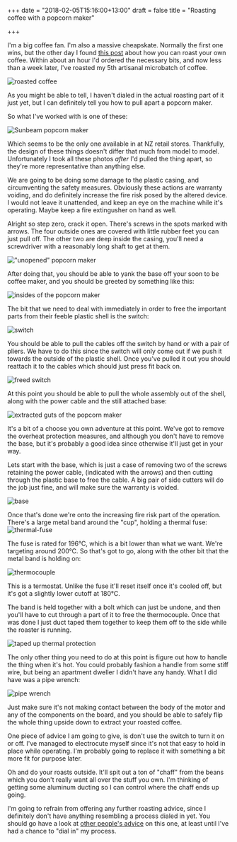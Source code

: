 +++
date = "2018-02-05T15:16:00+13:00"
draft = false
title = "Roasting coffee with a popcorn maker"

+++

I'm a big coffee fan. I'm also a massive cheapskate. Normally the first one wins, but the other day I found 
[this post](https://hackaday.com/2018/01/23/build-an-excellent-coffee-roaster-with-a-satisfyingly-low-price-tag/)
about how you can roast your own coffee. Within about an hour I'd ordered the necessary bits, and now less than a week
later, I've roasted my 5th artisanal microbatch of coffee.

![roasted coffee](/img/posts/roasting-coffee-with-a-popcorn-maker/greasy-beans.jpg)

As you might be able to tell, I haven't dialed in the actual roasting part of it just yet, but I can definitely tell 
you how to pull apart a popcorn maker.

<!--more-->

So what I've worked with is one of these: 

![Sunbeam popcorn maker](/img/posts/roasting-coffee-with-a-popcorn-maker/pristine.jpg)

Which seems to be the only one available in at NZ retail stores. Thankfully, the design of these things doesn't differ
that much from model to model. Unfortunately I took all these photos *after* I'd pulled the thing apart, so they're 
more representative than anything else.

We are going to be doing some damage to the plastic casing, and circumventing the safety measures. Obviously these 
actions are warranty voiding, and do definitely increase the fire risk posed by the altered device. I would not leave it
unattended, and keep an eye on the machine while it's operating.  Maybe keep a fire extingusher on hand as well.

Alright so step zero, crack it open. There's screws in the spots marked with arrows. The four outside ones are covered
with little rubber feet you can just pull off. The other two are deep inside the casing, you'll need a screwdriver with
a reasonably long shaft to get at them.

!["unopened" popcorn maker](/img/posts/roasting-coffee-with-a-popcorn-maker/unopened.jpg)

After doing that, you should be able to yank the base off your soon to be coffee maker, and you should be greeted by 
something like this:

![insides of the popcorn maker](/img/posts/roasting-coffee-with-a-popcorn-maker/popcorn-maker-insides.jpg)

The bit that we need to deal with immediately in order to free the important parts from their feeble plastic shell is
the switch:

![switch](/img/posts/roasting-coffee-with-a-popcorn-maker/switch.jpg)

You should be able to pull the cables off the switch by hand or with a pair of pliers. We have to do this since the 
switch will only come out if we push it towards the outside of the plastic shell. Once you've pulled it out you should
reattach it to the cables which should just press fit back on.

![freed switch](/img/posts/roasting-coffee-with-a-popcorn-maker/freed-switch.jpg)

At this point you should be able to pull the whole assembly out of the shell, along with the power cable and the still
attached base:

![extracted guts of the popcorn maker](/img/posts/roasting-coffee-with-a-popcorn-maker/guts.jpg)

It's a bit of a choose you own adventure at this point. We've got to remove the overheat protection measures, and 
although you don't have to remove the base, but it's probably a good idea since otherwise it'll just get in your way.

Lets start with the base, which is just a case of removing two of the screws retaining the power cable, (indicated with
the arrows) and then cutting through the plastic base to free the cable. A big pair of side cutters will do the job 
just fine, and will make sure the warranty is voided.

![base](/img/posts/roasting-coffee-with-a-popcorn-maker/base.jpg)

Once that's done we're onto the increasing fire risk part of the operation. There's a large metal band around the "cup",
holding a thermal fuse:
![thermal-fuse](/img/posts/roasting-coffee-with-a-popcorn-maker/fuse.jpg)

The fuse is rated for 196°C, which is a bit lower than what we want. We're targeting around 200°C. So that's got to go,
along with the other bit that the metal band is holding on:

![thermocouple](/img/posts/roasting-coffee-with-a-popcorn-maker/thermocouple.jpg)

This is a termostat. Unlike the fuse it'll reset itself once it's cooled off, but it's got a slightly lower cutoff at 
180°C.

The band is held together with a bolt which can just be undone, and then you'll have to cut through a part of it to free
the thermocouple. Once that was done I just duct taped them together to keep them off to the side while the roaster is 
running.

![taped up thermal protection](/img/posts/roasting-coffee-with-a-popcorn-maker/duct-taped.jpg)

The only other thing you need to do at this point is figure out how to handle the thing when it's hot. You could 
probably fashion a handle from some stiff wire, but being an apartment dweller I didn't have any handy. What I did have
was a pipe wrench: 

![pipe wrench](/img/posts/roasting-coffee-with-a-popcorn-maker/pipe-wrench.jpg)

Just make sure it's not making contact between the body of the motor and any of the components on the board, and you 
should be able to safely flip the whole thing upside down to extract your roasted coffee. 

One piece of advice I am going to give, is don't use the switch to turn it on or off. I've managed to electrocute myself
since it's not that easy to hold in place while operating. I'm probably going to replace it with something a bit more 
fit for purpose later.

Oh and do your roasts outside. It'll spit out a ton of "chaff" from the beans which you don't really want all over the 
stuff you own. I'm thinking of getting some aluminum ducting so I can control where the chaff ends up going.

I'm going to refrain from offering any further roasting advice, since I definitely don't have anything resembling a 
process dialed in yet. You should go have a look at [other people's advice](https://www.sweetmarias.com/air-popper-method) 
on this one, at least until I've had a chance to "dial in" my process. 